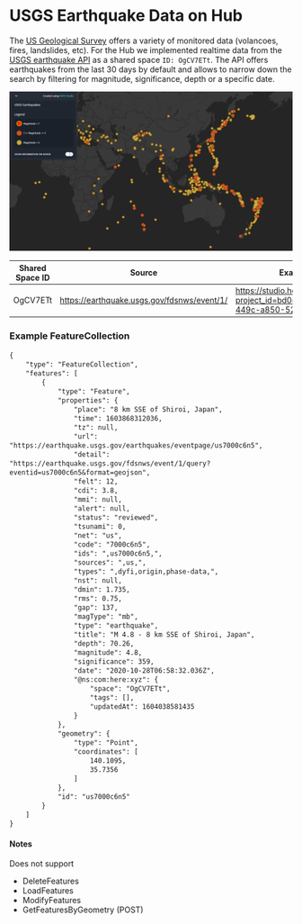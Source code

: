 # USGS Earthquake Data on Hub

The [US Geological Survey](https://www.usgs.gov/) offers a variety of monitored data (volancoes, fires, landslides, etc). For the Hub we implemented realtime data from the [USGS earthquake API](https://earthquake.usgs.gov/fdsnws/event/1/) as a shared space `ID: OgCV7ETt`. The API offers earthquakes from the last 30 days by default and allows to narrow down the search by filtering for magnitude, significance, depth or a specific date.

![Earthquakes in Viewer](../../assets/images/earthquake_example.PNG)

| Shared Space ID | Source | Example |
| ---- | ----- | ----- |
| OgCV7ETt | https://earthquake.usgs.gov/fdsnws/event/1/ | https://studio.here.com/viewer/?project_id=bd0d680d-3451-449c-a850-526b262a19a8 |

### Example FeatureCollection
```
{
	"type": "FeatureCollection",
	"features": [
		{
			"type": "Feature",
			"properties": {
				"place": "8 km SSE of Shiroi, Japan",
				"time": 1603868312036,
				"tz": null,
				"url": "https://earthquake.usgs.gov/earthquakes/eventpage/us7000c6n5",
				"detail": "https://earthquake.usgs.gov/fdsnws/event/1/query?eventid=us7000c6n5&format=geojson",
				"felt": 12,
				"cdi": 3.8,
				"mmi": null,
				"alert": null,
				"status": "reviewed",
				"tsunami": 0,
				"net": "us",
				"code": "7000c6n5",
				"ids": ",us7000c6n5,",
				"sources": ",us,",
				"types": ",dyfi,origin,phase-data,",
				"nst": null,
				"dmin": 1.735,
				"rms": 0.75,
				"gap": 137,
				"magType": "mb",
				"type": "earthquake",
				"title": "M 4.8 - 8 km SSE of Shiroi, Japan",
				"depth": 70.26,
				"magnitude": 4.8,
				"significance": 359,
				"date": "2020-10-28T06:58:32.036Z",
				"@ns:com:here:xyz": {
					"space": "OgCV7ETt",
					"tags": [],
					"updatedAt": 1604038581435
				}
			},
			"geometry": {
				"type": "Point",
				"coordinates": [
					140.1095,
					35.7356
				]
			},
			"id": "us7000c6n5"
		}
	]
}
```

#### Notes
Does not support 
- DeleteFeatures
- LoadFeatures
- ModifyFeatures
- GetFeaturesByGeometry (POST)
